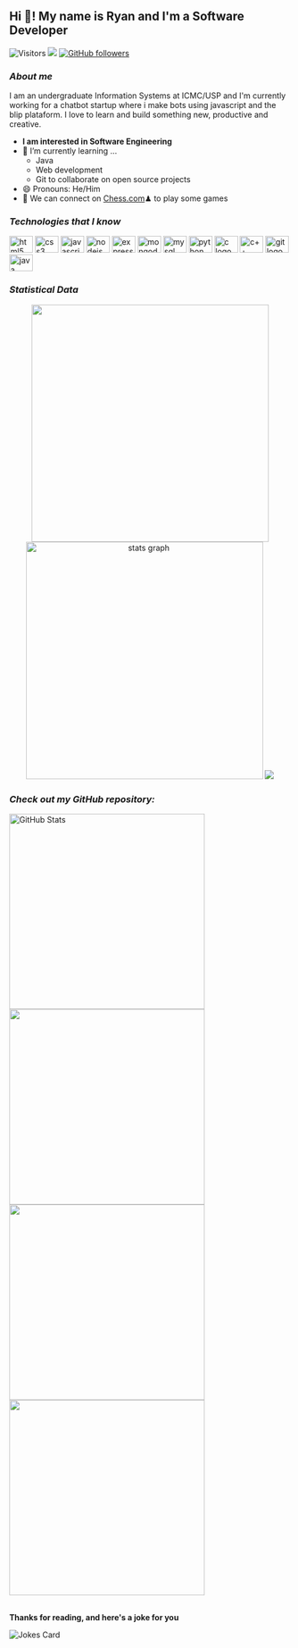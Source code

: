 ## Hi 👋! My name is Ryan and I'm a Software Developer

![Visitors](https://komarev.com/ghpvc/?username=Ryrden&color=blue)
[<img src="https://img.shields.io/static/v1?message=LinkedIn&logo=linkedin&label=&color=0077B5&logoColor=white&labelColor=&style=for-the-badge)">](https://www.linkedin.com/in/ryan25)
[![GitHub followers](https://img.shields.io/github/followers/ryrden.svg?style=social&label=Follow)](https://github.com/ryrden?tab=followers)

###

### ***About me***

I am an undergraduate Information Systems at ICMC/USP and I'm currently working for a chatbot startup where i make bots using javascript and the blip plataform. I love to learn and build something new, productive and creative.

* **I am interested in Software Engineering**
* 🌱 I’m currently learning ...
  * Java
  * Web development
  * Git to collaborate on open source projects
* 😄 Pronouns: He/Him
* 👯 We can connect on [Chess.com](https://www.chess.com/member/rektryan)♟ to play some games

### ***Technologies that I know***

<p>
    <img src="https://cdn.jsdelivr.net/gh/devicons/devicon/icons/html5/html5-original.svg" height="30" width="42" alt="html5 logo"/>
    <img src="https://cdn.jsdelivr.net/gh/devicons/devicon/icons/css3/css3-original.svg" height="30" width="42" alt="css3 logo"/>
    <img src="https://cdn.jsdelivr.net/gh/devicons/devicon/icons/javascript/javascript-original.svg" height="30" width="42" alt="javascript logo"/>
    <img src="https://cdn.jsdelivr.net/gh/devicons/devicon/icons/nodejs/nodejs-original.svg" height="30" width="42" alt="nodejs logo"/>
    <img src="https://cdn.jsdelivr.net/gh/devicons/devicon/icons/express/express-original.svg" height="30" width="42" alt="express logo"/>
    <img src="https://cdn.jsdelivr.net/gh/devicons/devicon/icons/mongodb/mongodb-original.svg" height="30" width="42" alt="mongodb logo"/>
    <img src="https://cdn.jsdelivr.net/gh/devicons/devicon/icons/mysql/mysql-original.svg" height="30" width="42" alt="mysql logo"/>
    <img src="https://cdn.jsdelivr.net/gh/devicons/devicon/icons/python/python-original.svg" height="30" width="42" alt="python logo"/>
    <img src="https://cdn.jsdelivr.net/gh/devicons/devicon/icons/c/c-original.svg" height="30" width="42" alt="c logo"/>
    <img src="https://cdn.jsdelivr.net/gh/devicons/devicon/icons/cplusplus/cplusplus-original.svg"  height="30" width="42" alt="c++ logo"/>
    <img src="https://cdn.jsdelivr.net/gh/devicons/devicon/icons/git/git-original.svg" height="30" width="42" alt="git logo"/>
    <img src="https://cdn.jsdelivr.net/gh/devicons/devicon/icons/java/java-original.svg" height="30" width="42" alt="java logo"/>
</p>

### ***Statistical Data***
<div align="center">
    <img src="https://leetcard.jacoblin.cool/Ryrden?theme=dark&show_rank=false" width="425px"/><br>
    <img src="https://github-readme-stats.vercel.app/api?hide_title=false&hide_rank=false&show_icons=true&include_all_commits=true&count_private=true&disable_animations=false&theme=dark&locale=en&hide_border=false&username=Ryrden" alt="stats graph" width="425px"/>
    <img src="https://github-readme-stats.vercel.app/api/top-langs/?username=ryrden&theme=dark&locale=en&layout=compact&hide=python"/>
</div>

### ***Check out my GitHub repository:***

<div>
    <a href="https://github.com/Ryrden/YelpCamp">
      <img src="https://github-readme-stats.vercel.app/api/pin/?theme=dark&username=Ryrden&repo=YelpCamp" alt="GitHub Stats" width="350px"/>
    </a>
    <a href="https://github.com/Ryrden/tic-tac-toe">
        <img src="https://github-readme-stats.vercel.app/api/pin/?theme=dark&username=Ryrden&repo=tic-tac-toe" width="350px">
    </a>
    <a href="https://github.com/Ryrden/ICMC-SCC0503">
        <img src="https://github-readme-stats.vercel.app/api/pin/?theme=dark&username=Ryrden&repo=ICMC-SCC0503" width="350px">
    </a>
    <a href="https://github.com/Ryrden/SSC-0960-Bowling-Score">
        <img src="https://github-readme-stats.vercel.app/api/pin/?theme=dark&username=Ryrden&repo=SSC-0960-Bowling-Score" width="350px">
    </a>
</div>
<br>

**Thanks for reading, and here's a joke for you**

<img src="https://readme-jokes.vercel.app/api" alt="Jokes Card" />

